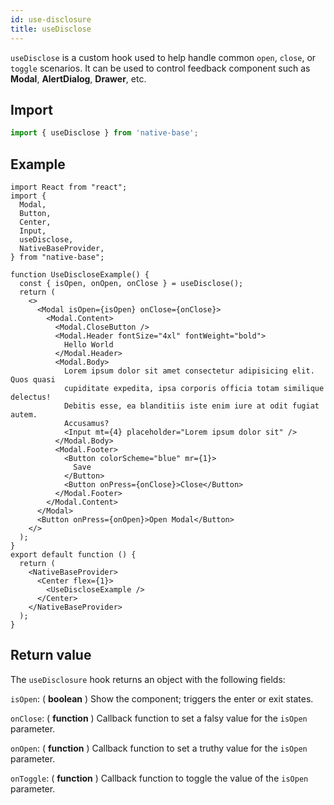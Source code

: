 ```yaml
---
id: use-disclosure
title: useDisclose
---
```


`useDisclose` is a custom hook used to help handle common `open`, `close`, or `toggle` scenarios. It can be used to control feedback component such as **Modal**, **AlertDialog**, **Drawer**, etc.

## Import

```jsx
import { useDisclose } from 'native-base';
```

## Example

```SnackPlayer name=useDisclose%20Usage
import React from "react";
import {
  Modal,
  Button,
  Center,
  Input,
  useDisclose,
  NativeBaseProvider,
} from "native-base";

function UseDiscloseExample() {
  const { isOpen, onOpen, onClose } = useDisclose();
  return (
    <>
      <Modal isOpen={isOpen} onClose={onClose}>
        <Modal.Content>
          <Modal.CloseButton />
          <Modal.Header fontSize="4xl" fontWeight="bold">
            Hello World
          </Modal.Header>
          <Modal.Body>
            Lorem ipsum dolor sit amet consectetur adipisicing elit. Quos quasi
            cupiditate expedita, ipsa corporis officia totam similique delectus!
            Debitis esse, ea blanditiis iste enim iure at odit fugiat autem.
            Accusamus?
            <Input mt={4} placeholder="Lorem ipsum dolor sit" />
          </Modal.Body>
          <Modal.Footer>
            <Button colorScheme="blue" mr={1}>
              Save
            </Button>
            <Button onPress={onClose}>Close</Button>
          </Modal.Footer>
        </Modal.Content>
      </Modal>
      <Button onPress={onOpen}>Open Modal</Button>
    </>
  );
}
export default function () {
  return (
    <NativeBaseProvider>
      <Center flex={1}>
        <UseDiscloseExample />
      </Center>
    </NativeBaseProvider>
  );
}
```

## Return value

The `useDisclosure` hook returns an object with the following fields:

`isOpen`: ( **boolean** ) Show the component; triggers the enter or exit states.

`onClose`: ( **function** ) Callback function to set a falsy value for the `isOpen` parameter.

`onOpen`: ( **function** ) Callback function to set a truthy value for the `isOpen` parameter.

`onToggle`: ( **function** ) Callback function to toggle the value of the `isOpen` parameter.
